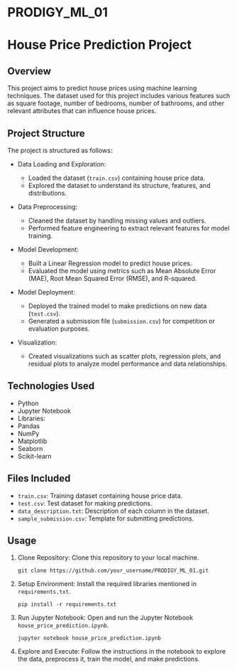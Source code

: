 # PRODIGY_ML_01

# House Price Prediction Project


## Overview
This project aims to predict house prices using machine learning techniques. The dataset used for this project includes various features such as square footage, number of bedrooms, number of bathrooms, and other relevant attributes that can influence house prices.

## Project Structure

The project is structured as follows:

- Data Loading and Exploration: 
  - Loaded the dataset (`train.csv`) containing house price data.
  - Explored the dataset to understand its structure, features, and distributions.
  
- Data Preprocessing:
  - Cleaned the dataset by handling missing values and outliers.
  - Performed feature engineering to extract relevant features for model training.
  
- Model Development:
  - Built a Linear Regression model to predict house prices.
  - Evaluated the model using metrics such as Mean Absolute Error (MAE), Root Mean Squared Error (RMSE), and R-squared.
  
- Model Deployment:
  - Deployed the trained model to make predictions on new data (`test.csv`).
  - Generated a submission file (`submission.csv`) for competition or evaluation purposes.
  
- Visualization:
  - Created visualizations such as scatter plots, regression plots, and residual plots to analyze model performance and data relationships.

## Technologies Used
- Python
- Jupyter Notebook
- Libraries:
- Pandas
- NumPy
- Matplotlib
- Seaborn
- Scikit-learn

## Files Included
- `train.csv`: Training dataset containing house price data.
- `test.csv`: Test dataset for making predictions.
- `data_description.txt`: Description of each column in the dataset.
- `sample_submission.csv`: Template for submitting predictions.

## Usage
1. Clone Repository: Clone this repository to your local machine.
   ```
   git clone https://github.com/your_username/PRODIGY_ML_01.git
   ```
   
2. Setup Environment: Install the required libraries mentioned in `requirements.txt`.
   ```
   pip install -r requirements.txt
   ```
   
3. Run Jupyter Notebook: Open and run the Jupyter Notebook `house_price_prediction.ipynb`.
   ```
   jupyter notebook house_price_prediction.ipynb
   ```
   
4. Explore and Execute: Follow the instructions in the notebook to explore the data, preprocess it, train the model, and make predictions.

